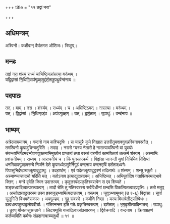 +++
title = "११ तद्वां नरा"

+++
## अधिमन्त्रम्
अश्विनौ। कक्षीवान् दैर्घतमस औशिजः। त्रिष्टुप्।

## मन्त्रः
तद्वां॑ नरा॒ शंस्यं॒ राध्यं॑ चाभिष्टि॒मन्ना॑सत्या॒ वरू॑थम् ।  
यद्वि॒द्वांसा॑ नि॒धिमि॒वाप॑गूळ्ह॒मुद्द॑र्श॒तादू॒पथु॒र्वन्द॑नाय ॥

## पदपाठः
तत् । वा॒म् । न॒रा॒ । शंस्य॑म् । राध्य॑म् । च॒ । अ॒भि॒ष्टि॒ऽमत् । ना॒स॒त्या॒ । वरू॑थम् ।  
यत् । वि॒द्वांसा॑ । नि॒धिम्ऽइ॑व । अप॑ऽगूळ्हम् । उत् । द॒र्श॒तात् । ऊ॒पथुः॑ । वन्द॑नाय ॥

## भाष्यम्
अत्रेदमाख्यानम् । वन्दनो नाम कश्चिदृषिः । स चासुरैः कूपे निखात उत्तरीतुमशक्नुवन्नश्विनावस्तौत् । तमश्विनौ कूपादुन्निन्यतुरिति । तदाह । नरारो ग्यस्य नेतारौ हे नासत्यावश्विनौ वां युवयोः संबन्ध्यभिष्टिमदभ्येषणयुक्तमाभिमुख्येन प्राप्तव्यं तथा वरूथं वरणीयं कामयितव्यं तत्कर्म शंस्यम् । अस्माभिः प्रशंसनीयम् । राध्यम् । आराधनीयं च । किं पुनस्तत्कर्म । विद्वांसा जानन्तौ युवां निधिमिव निक्षिप्तं धनमिवापगूळ्हमरण्ये निर्जने देशे कूपमध्येऽसुरैर्निगूढं वन्दनाय वन्दनमृषिं दर्शतादध्वगैः पिपासुभिर्द्रष्टव्यात्कूपादुदूपथुः । उदहार्ष्टम् । एवं यदेतत्कूपादुद्धरणं तदित्यर्थः ॥ शंस्यम् । शन्सु स्तुतौ । अस्माण्ण्यन्तादचो यदिति यत् । यतोऽनाव इत्याद्युदात्तत्वम् । अभिष्टिमत् । अभिपूर्वादिष गतावित्यस्माद्भावे क्तिन् । मन्त्रे वृषेति क्विन उदात्तत्वम् । कृदुत्तरपदप्रकृतिस्वरत्वेन स एव शिष्यते । शङ्कध्वादित्वात्पररूपत्वम् । तादौ चेति तु गतिस्वरस्य सर्वविधीनां छन्दसि विकल्पितत्वादप्रवृत्तिः । ततो मतुप् । अन्तोदात्तादुत्तरस्य तस्य ह्रस्वनुड्भ्यामित्यदात्तत्वम् । वरूथम् । जॄवृञ्भ्यामूथन् (उ २-६) विद्वांसा । सुपां सुलुगिति विभक्तेराकारः । अपगूळ्हम् । गुहू संवरणे । कर्मणि निष्ठा । यस्य विभाषेतीट्प्रतिषेधः । ढत्वधत्वष्टुत्वढ्रलोपदीर्घाः । गतिरनन्तर इति गतेः प्रकृतिस्वरत्वम् । दर्शतात् । भृमृदृशीत्यादिनातच् । ऊपथुः । डुवप् बीजतन्तुसन्ताने । लिट्यथुसि यजादित्वात्संप्रसारणम् । द्विर्वचनादि । वन्दनाय । क्रियाग्रहणं कर्तव्यमिति कर्मणः संप्रदानत्वाच्चतुर्थी ॥ ११ ॥
